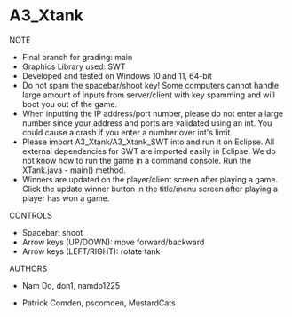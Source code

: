# A3_Xtank

NOTE
  - Final branch for grading: main
  - Graphics Library used: SWT
  - Developed and tested on Windows 10 and 11, 64-bit
  - Do not spam the spacebar/shoot key! Some computers cannot handle large amount of inputs from server/client with key spamming and will boot you out of the game.
  - When inputting the IP address/port number, please do not enter a large number since your address and ports are validated using an int. You could cause a crash if you enter a number over int's limit.
  - Please import A3_Xtank/A3_Xtank_SWT into and run it on Eclipse. All external dependencies for SWT are imported easily in Eclipse. We do not know how to run the game in a command console. Run the XTank.java - main() method.
  - Winners are updated on the player/client screen after playing a game. Click the update winner button in the title/menu screen after playing a player has won a game.
  
CONTROLS
  - Spacebar: shoot
  - Arrow keys (UP/DOWN): move forward/backward
  - Arrow keys (LEFT/RIGHT): rotate tank

AUTHORS

  - Nam Do, don1, namdo1225
  
  - Patrick Comden, pscomden, MustardCats

